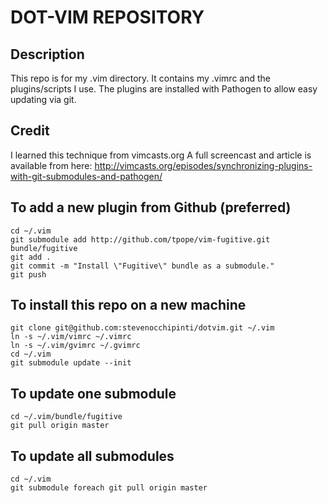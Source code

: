 DOT-VIM REPOSITORY
==================


Description
-----------

This repo is for my .vim directory.
It contains my .vimrc and the plugins/scripts I use.
The plugins are installed with Pathogen to allow easy updating via git.


Credit
------

I learned this technique from vimcasts.org
A full screencast and article is available from here:
http://vimcasts.org/episodes/synchronizing-plugins-with-git-submodules-and-pathogen/


To add a new plugin from Github (preferred)
-------------------------------------------

    cd ~/.vim
    git submodule add http://github.com/tpope/vim-fugitive.git bundle/fugitive
    git add .
    git commit -m "Install \"Fugitive\" bundle as a submodule."
    git push


To install this repo on a new machine
-------------------------------------

    git clone git@github.com:stevenocchipinti/dotvim.git ~/.vim
    ln -s ~/.vim/vimrc ~/.vimrc
    ln -s ~/.vim/gvimrc ~/.gvimrc
    cd ~/.vim
    git submodule update --init


To update one submodule
-----------------------

    cd ~/.vim/bundle/fugitive
    git pull origin master


To update all submodules
------------------------

    cd ~/.vim
    git submodule foreach git pull origin master

